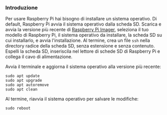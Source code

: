 ### Introduzione

Per usare Raspberry Pi hai bisogno di installare un sistema operativo.
Di default, Raspberry Pi avvia il sistema operativo dalla scheda SD.
Scarica e avvia la versione più recente di [Raspberry Pi Imager](https://www.raspberrypi.com/software/), seleziona il tuo modello di Raspberry Pi, il sistema operativo da installare, la scheda SD su cui installarlo, e avvia l'installazione.
Al termine, crea un file `ssh` nella directory radice della scheda SD, senza estensione e senza contenuto.
Espelli la scheda SD, inseriscila nel lettore di schede SD di Raspberry Pi e collega il cavo di alimentazione.

Avvia il terminale e aggiorna il sistema operativo alla versione più recente:
```
sudo apt update
sudo apt upgrade
sudo apt autoremove
sudo apt clean
```

Al termine, riavvia il sistema operativo per salvare le modifiche:
```
sudo reboot
```
